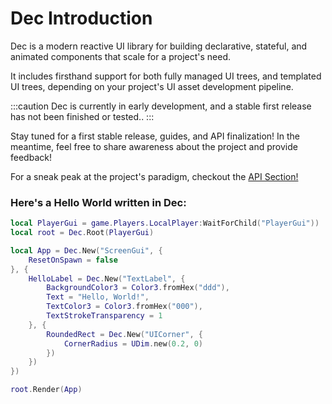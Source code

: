 # Dec Introduction

Dec is a modern reactive UI library for building declarative, stateful, and
animated components that scale for a project's need.

It includes firsthand support for both fully managed UI trees, and templated UI
trees, depending on your project's UI asset development pipeline.

:::caution
Dec is currently in early development, and a stable first release has not been
finished or tested..
:::

Stay tuned for a first stable release, guides, and API finalization!
In the meantime, feel free to share awareness about the project and provide
feedback!

For a sneak peak at the project's paradigm, checkout the
[API Section!](../api/Dec)

### Here's a Hello World written in Dec:
```lua
local PlayerGui = game.Players.LocalPlayer:WaitForChild("PlayerGui"))
local root = Dec.Root(PlayerGui)

local App = Dec.New("ScreenGui", {
    ResetOnSpawn = false
}, {
    HelloLabel = Dec.New("TextLabel", {
        BackgroundColor3 = Color3.fromHex("ddd"),
        Text = "Hello, World!",
        TextColor3 = Color3.fromHex("000"),
        TextStrokeTransparency = 1
    }, {
        RoundedRect = Dec.New("UICorner", {
            CornerRadius = UDim.new(0.2, 0)
        })
    })
})

root.Render(App)
```